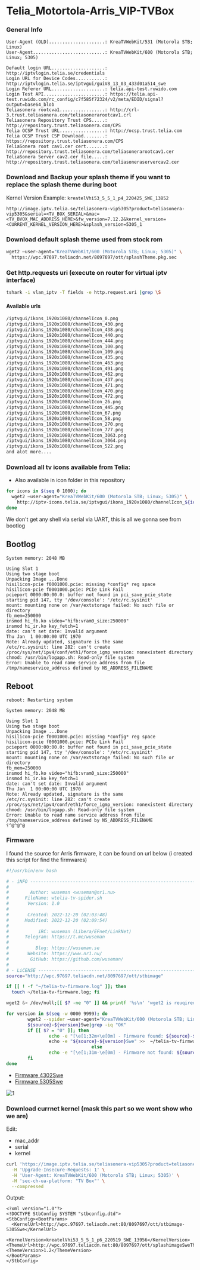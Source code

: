 # Telia_Motortola-Arris_VIP-TVBox

### General Info

```
User-Agent (OLD).....................: KreaTVWebKit/531 (Motorola STB; Linux)
User-Agent...........................: KreaTVWebKit/600 (Motorola STB; Linux; 5305)

Default login URL....................: http://iptvlogin.telia.se/credentials
Login URL for Device Codes...........: http://iptvlogin.telia.se/iptvgui/guiV8_13_03_433d01a514_swe
Login Referer URL....................: telia.api-test.ruwido.com
Login Test API.......................: https://telia.api-test.ruwido.com/rc_config/c7f585f72324/v2/meta/EDID/signal?output=base64_blob
Teliasonera rootcva1.................: http://crl-3.trust.teliasonera.com/teliasonerarootcav1.crl
Teliasonera Repository Trust CPS.....: http://repository.trust.teliasonera.com/CPS
Telia OCSP Trust URL.................: http://ocsp.trust.telia.com
Telia OCSP Trust CSP Download........: https://repository.trust.teliasonera.com/CPS
TeliaSonera root cav1.cer cert.......: http://repository.trust.teliasonera.com/teliasonerarootcav1.cer
TeliaSonera Server cav2.cer file.....: http://repository.trust.teliasonera.com/teliasoneraservercav2.cer
```

### Download and Backup your splash theme if you want to replace the splash theme during boot

Kernel Version Example: `kreatelVhi53_5_5_1_p4_220425_SWE_13852`

```
http://image.iptv.telia.se/teliasonera-vip5305?product=teliasonera-vip5305&serial=<TV_BOX_SERIAL>&mac=<TV_BVOX_MAC_ADDRESS_HERE>&fw_version=7.12.2&kernel_version=<CURRENT_KERNEL_VERSION_HERE>&splash_version=5305_1
```

### Download default splash theme used from stock rom

```bash
wget2 –user-agent="KreaTVWebKit/600 (Motorola STB; Linux; 5305)" \
  https://wpc.97697.teliacdn.net/8097697/ott/splashTheme.pkg.sec
```

### Get http.requests uri (execute on router for virtual iptv interface)

```bash
tshark -i vlan_iptv -T fields -e http.request.uri |grep \S
```

#### Available urls

```bash
/iptvgui/ikons_1920x1080/channelIcon_0.png
/iptvgui/ikons_1920x1080/channelIcon_430.png
/iptvgui/ikons_1920x1080/channelIcon_438.png
/iptvgui/ikons_1920x1080/channelIcon_440.png
/iptvgui/ikons_1920x1080/channelIcon_444.png
/iptvgui/ikons_1920x1080/channelIcon_100.png
/iptvgui/ikons_1920x1080/channelIcon_109.png
/iptvgui/ikons_1920x1080/channelIcon_435.png
/iptvgui/ikons_1920x1080/channelIcon_463.png
/iptvgui/ikons_1920x1080/channelIcon_491.png
/iptvgui/ikons_1920x1080/channelIcon_462.png
/iptvgui/ikons_1920x1080/channelIcon_437.png
/iptvgui/ikons_1920x1080/channelIcon_471.png
/iptvgui/ikons_1920x1080/channelIcon_470.png
/iptvgui/ikons_1920x1080/channelIcon_472.png
/iptvgui/ikons_1920x1080/channelIcon_26.png
/iptvgui/ikons_1920x1080/channelIcon_445.png
/iptvgui/ikons_1920x1080/channelIcon_67.png
/iptvgui/ikons_1920x1080/channelIcon_58.png
/iptvgui/ikons_1920x1080/channelIcon_270.png
/iptvgui/ikons_1920x1080/channelIcon_777.png
/iptvgui/ikons_1920x1080/channelIcon_3063.png
/iptvgui/ikons_1920x1080/channelIcon_3064.png
/iptvgui/ikons_1920x1080/channelIcon_522.png
and alot more....
```

### Download all tv icons available from Telia:

* Also available in icon folder in this repository

```bash
for icons in $(seq 0 1000); do 
  wget2 –user-agent="KreaTVWebKit/600 (Motorola STB; Linux; 5305)" \
    http://iptv-icons.telia.se/iptvgui/ikons_1920x1080/channelIcon_${icons}.png; 
done
```


We don't get any shell via serial via UART, this is all we gonna see from bootlog

## Bootlog

```
System memory: 2048 MB

Using Slot 1
Using two stage boot
Unpacking Image ...Done
hisilicon-pcie f0001000.pcie: missing *config* reg space
hisilicon-pcie f0001000.pcie: PCIe Link Fail
pcieport 0000:00:00.0: buffer not found in pci_save_pcie_state
starting pid 147, tty '/dev/console': '/etc/rc.sysinit'
mount: mounting none on /var/extstorage failed: No such file or directory
fb_mem=250000
insmod hi_fb.ko video="hifb:vram0_size:250000"
insmod hi_ir.ko key_fetch=1
date: can't set date: Invalid argument
Thu Jan  1 00:00:00 UTC 1970
Note: Already updated, signature is the same
/etc/rc.sysinit: line 282: can't create /proc/sys/net/ipv4/conf/eth1/force_igmp_version: nonexistent directory
chmod: /usr/bin/logapp.sh: Read-only file system
Error: Unable to read name service address from file /tmp/nameservice_address defined by NS_ADDRESS_FILENAME
```

## Reboot

```
reboot: Restarting system

System memory: 2048 MB

Using Slot 1
Using two stage boot
Unpacking Image ...Done
hisilicon-pcie f0001000.pcie: missing *config* reg space
hisilicon-pcie f0001000.pcie: PCIe Link Fail
pcieport 0000:00:00.0: buffer not found in pci_save_pcie_state
starting pid 147, tty '/dev/console': '/etc/rc.sysinit'
mount: mounting none on /var/extstorage failed: No such file or directory
fb_mem=250000
insmod hi_fb.ko video="hifb:vram0_size:250000"
insmod hi_ir.ko key_fetch=1
date: can't set date: Invalid argument
Thu Jan  1 00:00:00 UTC 1970
Note: Already updated, signature is the same
/etc/rc.sysinit: line 282: can't create /proc/sys/net/ipv4/conf/eth1/force_igmp_version: nonexistent directory
chmod: /usr/bin/logapp.sh: Read-only file system
Error: Unable to read name service address from file /tmp/nameservice_address defined by NS_ADDRESS_FILENAME
⸮^@^@^@
```

### Firmware

I found the source for Arris firmware, it can be found on url below (i created this script for find the firmwares)

```bash
#!/usr/bin/env bash

# - iNFO ----------------------------------------------------------------------------
#
#        Author: wuseman <wuseman@nr1.nu>
#      FileName: wtelia-tv-spider.sh
#       Version: 1.0
#
#       Created: 2022-12-20 (02:03:48)
#      Modified: 2022-12-20 (02:09:54)
#
#           iRC: wuseman (Libera/EFnet/LinkNet)
#      Telegram: https://t.me/wuseman
#
#          Blog: https://wuseman.se
#       Website: https://www.nr1.nu/
#        GitHub: https://github.com/wuseman/
#
# - LiCENSE ------------------------------------------------------------------------
source="http://wpc.97697.teliacdn.net/8097697/ott/stbimage"

if [[ ! -f "~/telia-tv-firmware.log" ]]; then 
  touch ~/telia-tv-firmware.log; fi

wget2 &> /dev/null;[[ $? -ne "0" ]] && printf '%s\n' 'wget2 is reuqired ot be installed'; exit 

for version in $(seq -w 0000 9999); do
        wget2 --spider –user-agent="KreaTVWebKit/600 (Motorola STB; Linux; 5305)" \
        ${source}-${version}Swe|grep -iq "OK"
        if [[ $? = "0" ]]; then
                echo -e "[\e[1;32m+\e[0m] - Firmware found: ${source}-${version}Swe" \
                echo -e "${source}-${version}Swe" >>  ~/telia-tv-firmware.log
                                else
                echo -e "[\e[1;31m-\e[0m] - Firmware not found: ${source}-${version}Swe"
        fi
done
```

* [Firmware 4302Swe](http://wpc.97697.teliacdn.net/8097697/ott/stbimage-4302Swe)
* [Firmware 5305Swe](http://wpc.97697.teliacdn.net/8097697/ott/stbimage-5305Swe)

![1](https://user-images.githubusercontent.com/26827453/179757161-c131d9a0-0126-4754-b130-2de316f1bfb0.png)


### Download currnet kernel (mask this part so we wont show who we are)

Edit: 

* mac_addr
* serial
* kernel

```bash
curl 'https://image.iptv.telia.se/teliasonera-vip5305?product=teliasonera-vip5305&serial=<serial>&mac=<mac_addr>&fw_version=7.12.2&kernel_version=<kernel>&splash_version=5305_1%20HTTP/1.1' \
  -H 'Upgrade-Insecure-Requests: 1' \
  -H 'User-Agent: KreaTVWebKit/600 (Motorola STB; Linux; 5305)' \
  -H 'sec-ch-ua-platform: "TV Box"' \
  --compressed
```

Output: 

```
<?xml version="1.0"?>
<!DOCTYPE StbConfig SYSTEM "stbconfig.dtd">
<StbConfig><BootParams>
  <KernelUrl>http://wpc.97697.teliacdn.net:80/8097697/ott/stbimage-5305Swe</KernelUrl>
  <KernelVersion>kreatelVhi53_5_5_1_p6_220519_SWE_13956</KernelVersion><ThemeUrl>http://wpc.97697.teliacdn.net:80/8097697/ott/splashimageSweTheme.pkg.sec</ThemeUrl>
<ThemeVersion>1.2</ThemeVersion>
</BootParams>
</StbConfig>
```
